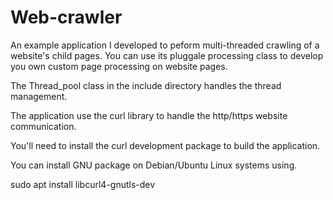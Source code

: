 # Web-crawler

An example application I developed to peform multi-threaded crawling of a website's child pages. You can use its pluggale processing class to develop you own custom page processing on website pages.

The Thread_pool class in the include directory handles the thread management.

The application use the curl library to handle the http/https website communication.

You'll need to install the curl development package to build the application.

You can install GNU package on Debian/Ubuntu Linux systems using.

sudo apt install libcurl4-gnutls-dev 
